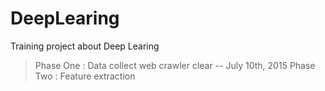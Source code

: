 # DeepLearing

Training project about Deep Learing

> Phase One : Data collect web crawler clear -- July 10th, 2015
> Phase Two : Feature extraction
